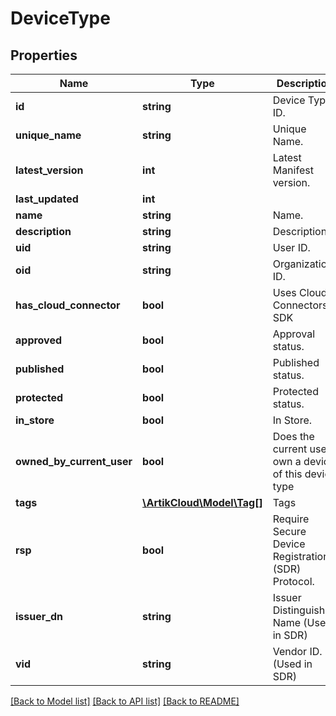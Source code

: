 # DeviceType

## Properties
Name | Type | Description | Notes
------------ | ------------- | ------------- | -------------
**id** | **string** | Device Type ID. | [optional] 
**unique_name** | **string** | Unique Name. | [optional] 
**latest_version** | **int** | Latest Manifest version. | [optional] 
**last_updated** | **int** |  | [optional] 
**name** | **string** | Name. | [optional] 
**description** | **string** | Description. | [optional] 
**uid** | **string** | User ID. | [optional] 
**oid** | **string** | Organization ID. | [optional] 
**has_cloud_connector** | **bool** | Uses Cloud Connectors SDK | [optional] 
**approved** | **bool** | Approval status. | [optional] 
**published** | **bool** | Published status. | [optional] 
**protected** | **bool** | Protected status. | [optional] 
**in_store** | **bool** | In Store. | [optional] 
**owned_by_current_user** | **bool** | Does the current user own a device of this device type | [optional] 
**tags** | [**\ArtikCloud\Model\Tag[]**](Tag.md) | Tags | [optional] 
**rsp** | **bool** | Require Secure Device Registration (SDR) Protocol. | [optional] 
**issuer_dn** | **string** | Issuer Distinguished Name (Used in SDR) | [optional] 
**vid** | **string** | Vendor ID. (Used in SDR) | [optional] 

[[Back to Model list]](../README.md#documentation-for-models) [[Back to API list]](../README.md#documentation-for-api-endpoints) [[Back to README]](../README.md)


